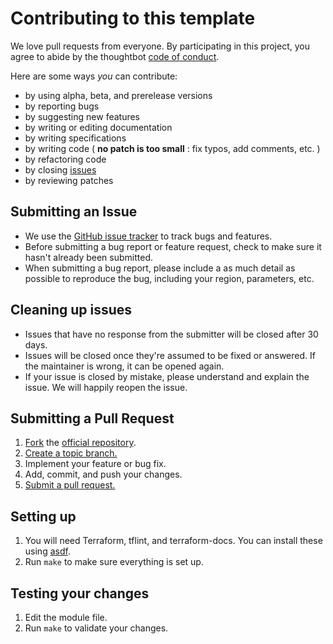 # Contributing to this template

We love pull requests from everyone. By participating in this project, you
agree to abide by the thoughtbot [code of conduct].

[code of conduct]: https://thoughtbot.com/open-source-code-of-conduct

Here are some ways *you* can contribute:

* by using alpha, beta, and prerelease versions
* by reporting bugs
* by suggesting new features
* by writing or editing documentation
* by writing specifications
* by writing code ( **no patch is too small** : fix typos, add comments, etc. )
* by refactoring code
* by closing [issues][]
* by reviewing patches

[issues]: https://github.com/thoughtbot/terraform-codestar-setup/issues

## Submitting an Issue

* We use the [GitHub issue tracker][issues] to track bugs and features.
* Before submitting a bug report or feature request, check to make sure it hasn't
  already been submitted.
* When submitting a bug report, please include a as much detail as possible to
  reproduce the bug, including your region, parameters, etc.

## Cleaning up issues

* Issues that have no response from the submitter will be closed after 30 days.
* Issues will be closed once they're assumed to be fixed or answered. If the
  maintainer is wrong, it can be opened again.
* If your issue is closed by mistake, please understand and explain the issue.
  We will happily reopen the issue.

## Submitting a Pull Request

1. [Fork][fork] the [official repository][repo].
1. [Create a topic branch.][branch]
1. Implement your feature or bug fix.
1. Add, commit, and push your changes.
1. [Submit a pull request.][pr]

## Setting up

1. You will need Terraform, tflint, and terraform-docs. You can install these
   using [asdf].
2. Run `make` to make sure everything is set up.

## Testing your changes

1. Edit the module file.
2. Run `make` to validate your changes.

[asdf]: https://github.com/asdf-vm/asdf
[repo]: https://github.com/thoughtbot/terraform-codestar-setup/tree/main
[fork]: https://help.github.com/articles/fork-a-repo/
[branch]: https://help.github.com/articles/creating-and-deleting-branches-within-your-repository/
[pr]: https://help.github.com/articles/using-pull-requests/
